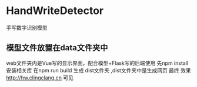 # HandWriteDetector
手写数字识别模型

## 模型文件放置在data文件夹中

web文件夹内是Vue写的显示界面，配合模型+Flask写的后端使用
先npm install 安装相关库
在npm run build 生成 dist文件夹 ,dist文件夹中是生成网页
最终 效果 http://hw.clingclang.cn 可见
